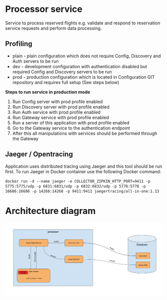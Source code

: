 # Processor service
Service to process reserved flights e.g. validate and respond to reservation service 
requests and perform data processing.

## Profiling
* plain - plain configuration which does not require Config, Discovery and Auth servers to be run
* dev - development configuration with authentication disabled but required Config and Discovery servers to be run
* prod - production configuration which is located in Configuration GIT repository and requires full setup (See steps below)

**Steps to run service in production mode**
1. Run Config server with prod profile enabled
2. Run Discovery server with prod profile enabled
3. Run Auth service with prod profile enabled
4. Run Gateway service with prod profile enabled
5. Run a server of this application with prod profile enabled
6. Go to the Gateway service to the authentication endpoint
7. After this all manipulations with services should be performed through the Gateway

## Jaeger / Opentracing
Application uses distributed tracing using Jaeger and this tool should be run first.
To run Jaeger in Docker container use the following Docker command:

```
docker run -d --name jaeger -e COLLECTOR_ZIPKIN_HTTP_PORT=9411 -p 5775:5775/udp -p 6831:6831/udp -p 6832:6832/udp -p 5778:5778 -p 16686:16686 -p 14268:14268 -p 9411:9411 jaegertracing/all-in-one:1.13
```

# Architecture diagram
<img src="architecture.svg" alt="architecture"/>